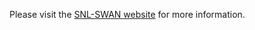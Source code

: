  Please visit the [SNL-SWAN website](http://snl-waterpower.github.io/SNL-SWAN/index.html#) for more information.
